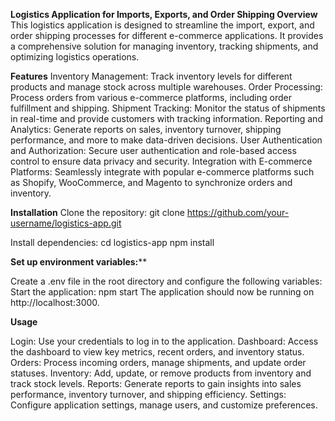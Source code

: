 **Logistics Application for Imports, Exports, and Order Shipping
Overview**
This logistics application is designed to streamline the import, export, and order shipping processes for different e-commerce applications. It provides a comprehensive solution for managing inventory, tracking shipments, and optimizing logistics operations.

**Features**
Inventory Management: Track inventory levels for different products and manage stock across multiple warehouses.
Order Processing: Process orders from various e-commerce platforms, including order fulfillment and shipping.
Shipment Tracking: Monitor the status of shipments in real-time and provide customers with tracking information.
Reporting and Analytics: Generate reports on sales, inventory turnover, shipping performance, and more to make data-driven decisions.
User Authentication and Authorization: Secure user authentication and role-based access control to ensure data privacy and security.
Integration with E-commerce Platforms: Seamlessly integrate with popular e-commerce platforms such as Shopify, WooCommerce, and Magento to synchronize orders and inventory.

**Installation**
Clone the repository:
git clone https://github.com/your-username/logistics-app.git

Install dependencies:
cd logistics-app
npm install

**Set up environment variables:****

Create a .env file in the root directory and configure the following variables:
Start the application:
npm start
The application should now be running on http://localhost:3000.

**Usage**

Login: Use your credentials to log in to the application.
Dashboard: Access the dashboard to view key metrics, recent orders, and inventory status.
Orders: Process incoming orders, manage shipments, and update order statuses.
Inventory: Add, update, or remove products from inventory and track stock levels.
Reports: Generate reports to gain insights into sales performance, inventory turnover, and shipping efficiency.
Settings: Configure application settings, manage users, and customize preferences.
